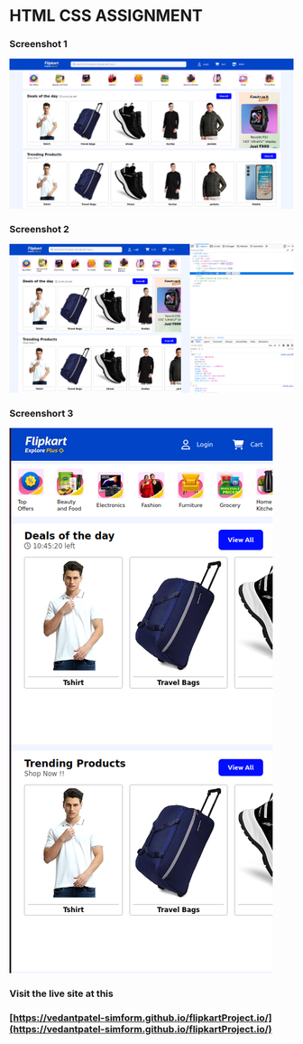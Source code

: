 # HTML CSS ASSIGNMENT

### Screenshot 1
![Image 1](https://github.com/VedantPatel-Simform/flipkartProject.io/blob/main/ss/1.png)

### Screenshot 2
![Image 2](https://github.com/VedantPatel-Simform/flipkartProject.io/blob/main/ss/2.png)

### Screenshort 3
![Image 3](https://github.com/VedantPatel-Simform/flipkartProject.io/blob/main/ss/3.png)


### Visit the live site at this
### [https://vedantpatel-simform.github.io/flipkartProject.io/](https://vedantpatel-simform.github.io/flipkartProject.io/)
